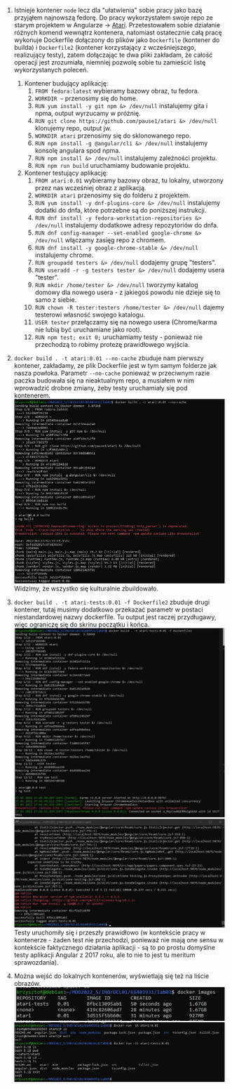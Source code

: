 1. Istnieje kontener `node` lecz dla "ułatwienia" sobie pracy jako bazę przyjąłem najnowszą fedorę. Do pracy wykorzystałem swoje repo ze starym projektem w Angularze -> [Atari](https://github.com/pause1/atari). Przetestowałem sobie działanie różnych komend wewnątrz kontenera, natomiast ostatecznie całą pracę wykonuje Dockerfile dołączony do plików jako `Dockerfile` (kontener do builda) i `Dockerfile2` (kontener korzystający z wcześniejszego, realizujący testy), zatem dołączając te dwa pliki zakładam, że całość operacji jest zrozumiała, niemniej pozwolę sobie tu zamieścić listę wykorzystanych poleceń.
   1. Kontener budujący aplikację:
      1. `FROM fedora:latest` wybieramy bazowy obraz, tu fedora.
      2. `WORKDIR ~` przenosimy się do home.
      3. `RUN yum install -y git npm &> /dev/null` instalujemy gita i npma, output wyrzucamy w próżnię.
      4. `RUN git clone https://github.com/pause1/atari &> /dev/null` klonujemy repo, output jw.
      5. `WORKDIR atari` przenosimy się do sklonowanego repo.
      6. `RUN npm install -g @angular/cli &> /dev/null` instalujemy konsolę angulara spod npma.
      7. `RUN npm install &> /dev/null` instalujemy zależności projektu.
      8. `RUN npm run build` uruchamiamy budowanie projektu.
   2. Kontener testujący aplikację:
      1. `FROM atari:0.01` wybieramy bazowy obraz, tu lokalny, utworzony przez nas wcześniej obraz z aplikacją.
      2. `WORKDIR atari` przenosimy się do folderu z projektem.
      3. `RUN yum install -y dnf-plugins-core &> /dev/null` instalujemy dodatki do dnfa, które potrzebne są do poniższej instrukcji.
      4. `RUN dnf install -y fedora-workstation-repositories &> /dev/null` instalujemy dodatkowe adresy repozytoriów do dnfa.
      5. `RUN dnf config-manager --set-enabled google-chrome &> /dev/null` włączamy zasięg repo z chromem.
      6. `RUN dnf install -y google-chrome-stable &> /dev/null` instalujemy chrome.
      7. `RUN groupadd testers &> /dev/null` dodajemy grupę "testers".
      8. `RUN useradd -r -g testers tester &> /dev/null` dodajemy usera "tester".
      9. `RUN mkdir /home/tester &> /dev/null` tworzymy katalog domowy dla nowego usera - z jakiegoś powodu nie dzieje się to samo z siebie.
      10. `RUN chown -R tester:testers /home/tester &> /dev/null` dajemy testerowi własność swojego katalogu.
      11. `USER tester` przełączamy się na nowego usera (Chrome/karma nie lubią być uruchamiane jako root).
      12. `RUN npm test; exit 0;` uruchamiamy testy - ponieważ nie przechodzą to robimy protezę prawidłowego wyjścia.
      
2. `docker build . -t atari:0.01 --no-cache` zbuduje nam pierwszy kontener, zakładamy, ze plik Dockerfile jest w tym samym folderze jak nasza powłoka. Parametr `--no-cache` ponieważ w przeciwnym razie paczka budowała się na nieaktualnym repo, a musiałem w nim wprowadzić drobne zmiany, żeby testy uruchamiały się pod kontenerem.  
![](<./Zrzut ekranu 2022-03-27 194039.jpg>)  
Widzimy, że wszystko się kulturalnie zbuildowało.  
3. `docker build . -t atari-tests:0.01 -f Dockerfile2` zbuduje drugi kontener, tutaj musimy dodatkowo przekazać parametr w postaci niestandardowej nazwy dockerfile. Tu output jest raczej przydługawy, więc ograniczę się do skrinu początku i końca.  
![](<./Zrzut ekranu 2022-03-27 194724.jpg>)
![](<./Zrzut ekranu 2022-03-27 194841.jpg>)
Testy uruchomiły się i przeszły prawidłowo (w kontekście pracy w kontenerze - żaden test nie przechodzi, ponieważ nie mają one sensu w kontekście faktycznego działania aplikacji - są to po prostu domyślne testy aplikacji Angular z 2017 roku, ale to nie to jest tu meritum sprawozdania).  
4. Można wejść do lokalnych kontenerów, wyświetlają się też na liście obrazów.
![](<./Zrzut ekranu 2022-03-27 200301.jpg>)
![](<./Zrzut ekranu 2022-03-27 200404.jpg>)

